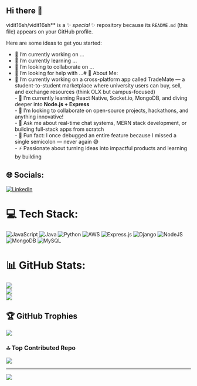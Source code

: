 ## Hi there 👋
vidit16sh/vidit16sh** is a ✨ _special_ ✨ repository because its `README.md` (this file) appears on your GitHub profile.

Here are some ideas to get you started:

- 🔭 I’m currently working on ...
- 🌱 I’m currently learning ...
- 👯 I’m looking to collaborate on ...
- 🤔 I’m looking for help with ...# 💫 About Me:
- 🔭 I’m currently working on a cross-platform app called TradeMate — a student-to-student marketplace where university users can buy, sell, and exchange resources (think OLX but campus-focused)<br>- 🌱 I’m currently learning React Native, Socket.io, MongoDB, and diving deeper into **Node.js + Express**<br>- 👯 I’m looking to collaborate on open-source projects, hackathons, and anything innovative!<br>- 🤔 Ask me about  real-time chat systems,  MERN stack development, or building full-stack apps from scratch<br>- 💬 Fun fact: I once debugged an entire feature because I missed a single semicolon — never again 😅<br>- ⚡ Passionate about turning ideas into impactful products and learning by building


## 🌐 Socials:
[![LinkedIn](https://img.shields.io/badge/LinkedIn-%230077B5.svg?logo=linkedin&logoColor=white)](https://linkedin.com/in/vidit-shah-16devops) 

# 💻 Tech Stack:
![JavaScript](https://img.shields.io/badge/javascript-%23323330.svg?style=for-the-badge&logo=javascript&logoColor=%23F7DF1E) ![Java](https://img.shields.io/badge/java-%23ED8B00.svg?style=for-the-badge&logo=openjdk&logoColor=white) ![Python](https://img.shields.io/badge/python-3670A0?style=for-the-badge&logo=python&logoColor=ffdd54) ![AWS](https://img.shields.io/badge/AWS-%23FF9900.svg?style=for-the-badge&logo=amazon-aws&logoColor=white) ![Express.js](https://img.shields.io/badge/express.js-%23404d59.svg?style=for-the-badge&logo=express&logoColor=%2361DAFB) ![Django](https://img.shields.io/badge/django-%23092E20.svg?style=for-the-badge&logo=django&logoColor=white) ![NodeJS](https://img.shields.io/badge/node.js-6DA55F?style=for-the-badge&logo=node.js&logoColor=white) ![MongoDB](https://img.shields.io/badge/MongoDB-%234ea94b.svg?style=for-the-badge&logo=mongodb&logoColor=white) ![MySQL](https://img.shields.io/badge/mysql-4479A1.svg?style=for-the-badge&logo=mysql&logoColor=white)
# 📊 GitHub Stats:
![](https://github-readme-stats.vercel.app/api?username=vidit16sh&theme=dark&hide_border=true&include_all_commits=true&count_private=true)<br/>
![](https://nirzak-streak-stats.vercel.app/?user=vidit16sh&theme=dark&hide_border=true)<br/>
![](https://github-readme-stats.vercel.app/api/top-langs/?username=vidit16sh&theme=dark&hide_border=true&include_all_commits=true&count_private=true&layout=compact)

## 🏆 GitHub Trophies
![](https://github-profile-trophy.vercel.app/?username=vidit16sh&theme=radical&no-frame=true&no-bg=false&margin-w=4)

### 🔝 Top Contributed Repo
![](https://github-contributor-stats.vercel.app/api?username=vidit16sh&limit=5&theme=dark&combine_all_yearly_contributions=true)

---
[![](https://visitcount.itsvg.in/api?id=vidit16sh&icon=0&color=0)](https://visitcount.itsvg.in)
